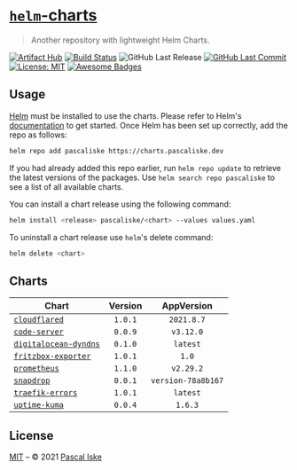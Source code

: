 # [`helm`-charts](https://charts.pascaliske.dev)

> Another repository with lightweight Helm Charts.

[![Artifact Hub](https://img.shields.io/endpoint?url=https://artifacthub.io/badge/repository/pascaliske&style=flat-square)](https://artifacthub.io/packages/search?repo=pascaliske) [![Build Status](https://img.shields.io/github/workflow/status/pascaliske/helm-charts/Release%20Charts/master?label=build&style=flat-square)](https://github.com/pascaliske/helm-charts/actions) ![GitHub Last Release](https://img.shields.io/github/release-date/pascaliske/helm-charts?label=last%20release&style=flat-square) [![GitHub Last Commit](https://img.shields.io/github/last-commit/pascaliske/helm-charts?style=flat-square)](https://github.com/pascaliske/helm-charts) [![License: MIT](https://img.shields.io/badge/License-MIT-blue.svg?style=flat-square)](https://opensource.org/licenses/MIT) [![Awesome Badges](https://img.shields.io/badge/badges-awesome-green.svg?color=blue&style=flat-square)](https://github.com/Naereen/badges)

## Usage

[Helm](https://helm.sh) must be installed to use the charts. Please refer to Helm's [documentation](https://helm.sh/docs) to get started. Once Helm has been set up correctly, add the repo as follows:

```sh
helm repo add pascaliske https://charts.pascaliske.dev
```

If you had already added this repo earlier, run `helm repo update` to retrieve the latest versions of the packages. Use `helm search repo pascaliske` to see a list of all available charts.

You can install a chart release using the following command:

```sh
helm install <release> pascaliske/<chart> --values values.yaml
```

To uninstall a chart release use `helm`'s delete command:

```sh
helm delete <chart>
```

## Charts

| Chart                                                                                                     | Version |     AppVersion     |
| --------------------------------------------------------------------------------------------------------- | :-----: | :----------------: |
| [`cloudflared`](https://github.com/pascaliske/helm-charts/tree/master/charts/cloudflared)                 | `1.0.1` |     `2021.8.7`     |
| [`code-server`](https://github.com/pascaliske/helm-charts/tree/master/charts/code-server)                 | `0.0.9` |     `v3.12.0`      |
| [`digitalocean-dyndns`](https://github.com/pascaliske/helm-charts/tree/master/charts/digitalocean-dyndns) | `0.1.0` |      `latest`      |
| [`fritzbox-exporter`](https://github.com/pascaliske/helm-charts/tree/master/charts/fritzbox-exporter)     | `1.0.1` |       `1.0`        |
| [`prometheus`](https://github.com/pascaliske/helm-charts/tree/master/charts/prometheus)                   | `1.1.0` |     `v2.29.2`      |
| [`snapdrop`](https://github.com/pascaliske/helm-charts/tree/master/charts/snapdrop)                       | `0.0.1` | `version-78a8b167` |
| [`traefik-errors`](https://github.com/pascaliske/helm-charts/tree/master/charts/traefik-errors)           | `1.0.1` |      `latest`      |
| [`uptime-kuma`](https://github.com/pascaliske/helm-charts/tree/master/charts/uptime-kuma)                 | `0.0.4` |      `1.6.3`       |

## License

[MIT](LICENSE.md) – © 2021 [Pascal Iske](https://pascaliske.dev)
